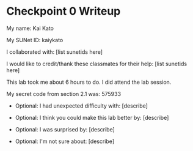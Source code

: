 Checkpoint 0 Writeup
====================

My name: Kai Kato

My SUNet ID: kaiykato

I collaborated with: [list sunetids here]

I would like to credit/thank these classmates for their help: [list sunetids here]

This lab took me about 6 hours to do. I did attend the lab session.

My secret code from section 2.1 was: 575933

- Optional: I had unexpected difficulty with: [describe]

- Optional: I think you could make this lab better by: [describe]

- Optional: I was surprised by: [describe]

- Optional: I'm not sure about: [describe]
